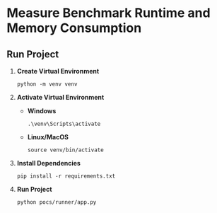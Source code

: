 # Measure Benchmark Runtime and Memory Consumption

## Run Project

1. **Create Virtual Environment**
   ```shell
   python -m venv venv
   ```

2. **Activate Virtual Environment**
   - **Windows**
     ```shell
     .\venv\Scripts\activate
     ```
   - **Linux/MacOS**
     ```shell
     source venv/bin/activate
     ```

3. **Install Dependencies**
   ```shell
   pip install -r requirements.txt
   ```

4. **Run Project**
   ```shell
   python pocs/runner/app.py
   ```